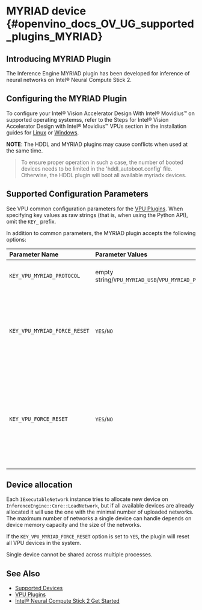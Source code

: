 # MYRIAD device {#openvino_docs_OV_UG_supported_plugins_MYRIAD}

## Introducing MYRIAD Plugin

The Inference Engine MYRIAD plugin has been developed for inference of neural networks on Intel&reg; Neural Compute Stick 2.

## Configuring the MYRIAD Plugin

To configure your Intel® Vision Accelerator Design With Intel® Movidius™ on supported operating systemss, refer to the Steps for Intel® Vision Accelerator Design with Intel® Movidius™ VPUs section in the installation guides for [Linux](../../install_guides/installing-openvino-linux.md) or [Windows](../../install_guides/installing-openvino-windows.md).

 **NOTE**: The HDDL and MYRIAD plugins may cause conflicts when used at the same time.
> To ensure proper operation in such a case, the number of booted devices needs to be limited in the 'hddl_autoboot.config' file.
> Otherwise, the HDDL plugin will boot all available myriadx devices.

## Supported Configuration Parameters

See VPU common configuration parameters for the [VPU Plugins](VPU.md).
When specifying key values as raw strings (that is, when using the Python API), omit the `KEY_` prefix.

In addition to common parameters, the MYRIAD plugin accepts the following options:

| Parameter Name        | Parameter Values | Default    | Description                                                                        |
| :---                  | :---             | :---       | :---                                                                               |
| `KEY_VPU_MYRIAD_PROTOCOL`    | empty string/`VPU_MYRIAD_USB`/`VPU_MYRIAD_PCIE` | empty string | If set, the plugin will use a device with specific protocol to allocate a network. |
| `KEY_VPU_MYRIAD_FORCE_RESET` | `YES`/`NO`                             | `NO`        | Enables force reset of all booted devices when new ExecutableNetwork is created.<br />This is a plugin scope option and must be used with the plugin's SetConfig method only.<br />See <a href="#MYRIAD_DEVICE_ALLOC">Device allocation</a> section for details. |
| `KEY_VPU_FORCE_RESET`        | `YES`/`NO`                             | `NO`         | **Deprecated** Use `KEY_VPU_MYRIAD_FORCE_RESET` instead. <br />Enables force reset of all booted devices when new ExecutableNetwork is created.<br />This is a plugin scope option and must be used with the plugin's SetConfig method only.<br />See <a href="#MYRIAD_DEVICE_ALLOC">Device allocation</a> section for details. |

## Device allocation <a name="MYRIAD_DEVICE_ALLOC">&nbsp;</a>

Each `IExecutableNetwork` instance tries to allocate new device on `InferenceEngine::Core::LoadNetwork`, but if all available devices are already allocated it will use the one with the minimal number of uploaded networks.
The maximum number of networks a single device can handle depends on device memory capacity and the size of the networks.

If the `KEY_VPU_MYRIAD_FORCE_RESET` option is set to `YES`, the plugin will reset all VPU devices in the system.

Single device cannot be shared across multiple processes.

## See Also

* [Supported Devices](Supported_Devices.md)
* [VPU Plugins](VPU.md)
* [Intel&reg; Neural Compute Stick 2 Get Started](https://software.intel.com/en-us/neural-compute-stick/get-started)
